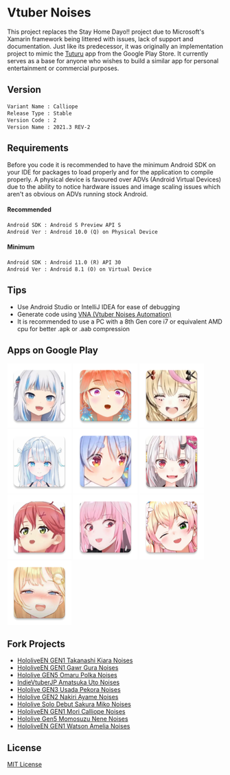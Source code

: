 # Vtuber Noises
This project replaces the Stay Home Dayo!! project due to Microsoft's Xamarin framework being littered with issues, lack of support and documentation. Just like its predecessor, it was originally an implementation project to mimic the <a href="https://play.google.com/store/apps/details?id=com.VizegrafIndie.Tuturu&hl=en_SG&gl=US">Tuturu</a> app from the Google Play Store. It currently serves as a base for anyone who wishes to build a similar app for personal entertainment or commercial purposes.

## Version  
~~~
Variant Name : Calliope
Release Type : Stable
Version Code : 2
Version Name : 2021.3 REV-2
~~~

## Requirements
Before you code it is recommended to have the minimum Android SDK on your IDE for packages to load properly and for the application to compile properly. A physical device is favoured over ADVs (Android Virtual Devices) due to the ability to notice hardware issues and image scaling issues which aren't as obvious on ADVs running stock Android.

#### Recommended
~~~
Android SDK : Android S Preview API S
Android Ver : Android 10.0 (Q) on Physical Device
~~~
#### Minimum
~~~
Android SDK : Android 11.0 (R) API 30
Android Ver : Android 8.1 (O) on Virtual Device
~~~

## Tips
* Use Android Studio or IntelliJ IDEA for ease of debugging
* Generate code using <a href="https://github.com/YuzuMin/VtuberNoisesAutomation/releases/download/1/VNA.zip">VNA (Vtuber Noises Automation)</a>
* It is recommended to use a PC with a 8th Gen core i7 or equivalent AMD cpu for better .apk or .aab compression

## Apps on Google Play
[<img src="Assets/gura.png"
alt="Gura Noises"
height="150">](https://play.google.com/store/apps/details?id=com.yuzumin.guranoises)
[<img src="Assets/kiara.png"
alt="Kiara Noises"
height="150">](https://play.google.com/store/apps/details?id=com.yuzumin.kiaranoise)
[<img src="Assets/polka.png"
alt="Polka Noises"
height="150">](https://play.google.com/store/apps/details?id=com.yuzumin.polkanoises)
[<img src="Assets/uto.png"
alt="Uto Noises"
height="150">](https://play.google.com/store/apps/details?id=com.yuzumin.utonoises)
[<img src="Assets/pekora.png"
alt="Pekora Noises"
height="150">](https://play.google.com/store/apps/details?id=com.yuzumin.pekoranoises)
[<img src="Assets/ayame.png"
alt="Ayame Noises"
height="150">](https://play.google.com/store/apps/details?id=com.yuzumin.ayamenoises)
[<img src="Assets/miko.png"
alt="Miko Noises"
height="150">](https://play.google.com/store/apps/details?id=com.yuzumin.mikonoises)
[<img src="Assets/calliope.png"
alt="Calliope Noises"
height="150">](https://play.google.com/store/apps/details?id=com.yuzumin.calliopenoises)
[<img src="Assets/nene.png"
alt="Nene Noises"
height="150">](https://play.google.com/store/apps/details?id=com.yuzumin.nenenoises)
[<img src="Assets/amelia.png"
alt="Amelia Noises"
height="150">](https://play.google.com/store/apps/details?id=com.yuzumin.amelianoises)

## Fork Projects
* <a href="https://github.com/YuzuMin/HololiveEN-GEN1-Takanashi-Kiara-Noises">HololiveEN GEN1 Takanashi Kiara Noises</a>
* <a href="https://github.com/YuzuMin/HololiveEN-GEN1-Gawr-Gura-Noises">HololiveEN GEN1 Gawr Gura Noises</a>
* <a href="https://github.com/YuzuMin/Hololive-GEN5-Omaru-Polka-Noises">Hololive GEN5 Omaru Polka Noises</a>
* <a href="https://github.com/YuzuMin/IndieVtuberJP-Amatsuka-Uto-Noises">IndieVtuberJP Amatsuka Uto Noises</a>
* <a href="https://github.com/YuzuMin/Hololive-GEN3-Usada-Pekora-Noises">Hololive GEN3 Usada Pekora Noises</a>
* <a href="https://github.com/YuzuMin/Hololive-GEN2-Nakiri-Ayame">Hololive GEN2 Nakiri Ayame Noises</a>
* <a href="https://github.com/YuzuMin/Hololive-Solo-Debut-Sakura-Miko-Noises">Hololive Solo Debut Sakura Miko Noises</a>
* <a href="https://github.com/YuzuMin/HololiveEN-GEN1-Mori-Calliope-Noises-">HololiveEN GEN1 Mori Calliope Noises</a>
* <a href="https://github.com/YuzuMin/Hololive-Gen5-Momosuzu-Nene-Noises">Hololive Gen5 Momosuzu Nene Noises</a>
* <a href="https://github.com/YuzuMin/HololiveEN-GEN1-Watson-Amelia-Noises">HololiveEN GEN1 Watson Amelia Noises</a>

## License  
<a href="LICENSE">MIT License</a>

